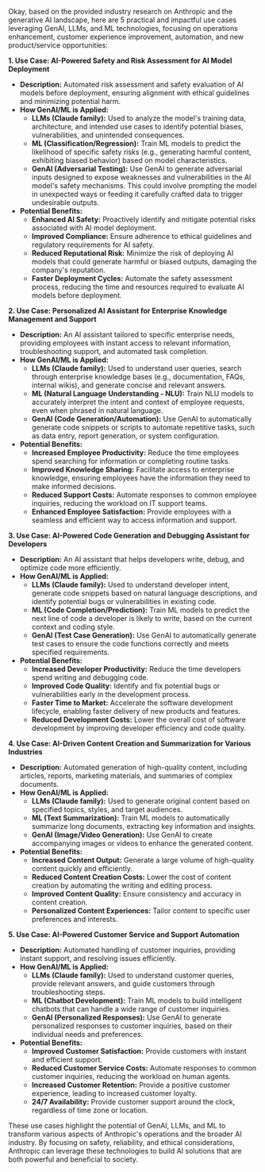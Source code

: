 Okay, based on the provided industry research on Anthropic and the generative AI landscape, here are 5 practical and impactful use cases leveraging GenAI, LLMs, and ML technologies, focusing on operations enhancement, customer experience improvement, automation, and new product/service opportunities:

**1. Use Case: AI-Powered Safety and Risk Assessment for AI Model Deployment**

*   **Description:**  Automated risk assessment and safety evaluation of AI models before deployment, ensuring alignment with ethical guidelines and minimizing potential harm.
*   **How GenAI/ML is Applied:**
    *   **LLMs (Claude family):**  Used to analyze the model's training data, architecture, and intended use cases to identify potential biases, vulnerabilities, and unintended consequences.
    *   **ML (Classification/Regression):**  Train ML models to predict the likelihood of specific safety risks (e.g., generating harmful content, exhibiting biased behavior) based on model characteristics.
    *   **GenAI (Adversarial Testing):**  Use GenAI to generate adversarial inputs designed to expose weaknesses and vulnerabilities in the AI model's safety mechanisms.  This could involve prompting the model in unexpected ways or feeding it carefully crafted data to trigger undesirable outputs.
*   **Potential Benefits:**
    *   **Enhanced AI Safety:** Proactively identify and mitigate potential risks associated with AI model deployment.
    *   **Improved Compliance:**  Ensure adherence to ethical guidelines and regulatory requirements for AI safety.
    *   **Reduced Reputational Risk:**  Minimize the risk of deploying AI models that could generate harmful or biased outputs, damaging the company's reputation.
    *   **Faster Deployment Cycles:**  Automate the safety assessment process, reducing the time and resources required to evaluate AI models before deployment.

**2. Use Case:  Personalized AI Assistant for Enterprise Knowledge Management and Support**

*   **Description:**  An AI assistant tailored to specific enterprise needs, providing employees with instant access to relevant information, troubleshooting support, and automated task completion.
*   **How GenAI/ML is Applied:**
    *   **LLMs (Claude family):**  Used to understand user queries, search through enterprise knowledge bases (e.g., documentation, FAQs, internal wikis), and generate concise and relevant answers.
    *   **ML (Natural Language Understanding - NLU):**  Train NLU models to accurately interpret the intent and context of employee requests, even when phrased in natural language.
    *   **GenAI (Code Generation/Automation):**  Use GenAI to automatically generate code snippets or scripts to automate repetitive tasks, such as data entry, report generation, or system configuration.
*   **Potential Benefits:**
    *   **Increased Employee Productivity:**  Reduce the time employees spend searching for information or completing routine tasks.
    *   **Improved Knowledge Sharing:**  Facilitate access to enterprise knowledge, ensuring employees have the information they need to make informed decisions.
    *   **Reduced Support Costs:**  Automate responses to common employee inquiries, reducing the workload on IT support teams.
    *   **Enhanced Employee Satisfaction:**  Provide employees with a seamless and efficient way to access information and support.

**3. Use Case:  AI-Powered Code Generation and Debugging Assistant for Developers**

*   **Description:**  An AI assistant that helps developers write, debug, and optimize code more efficiently.
*   **How GenAI/ML is Applied:**
    *   **LLMs (Claude family):**  Used to understand developer intent, generate code snippets based on natural language descriptions, and identify potential bugs or vulnerabilities in existing code.
    *   **ML (Code Completion/Prediction):**  Train ML models to predict the next line of code a developer is likely to write, based on the current context and coding style.
    *   **GenAI (Test Case Generation):**  Use GenAI to automatically generate test cases to ensure the code functions correctly and meets specified requirements.
*   **Potential Benefits:**
    *   **Increased Developer Productivity:**  Reduce the time developers spend writing and debugging code.
    *   **Improved Code Quality:**  Identify and fix potential bugs or vulnerabilities early in the development process.
    *   **Faster Time to Market:**  Accelerate the software development lifecycle, enabling faster delivery of new products and features.
    *   **Reduced Development Costs:**  Lower the overall cost of software development by improving developer efficiency and code quality.

**4. Use Case:  AI-Driven Content Creation and Summarization for Various Industries**

*   **Description:**  Automated generation of high-quality content, including articles, reports, marketing materials, and summaries of complex documents.
*   **How GenAI/ML is Applied:**
    *   **LLMs (Claude family):**  Used to generate original content based on specified topics, styles, and target audiences.
    *   **ML (Text Summarization):**  Train ML models to automatically summarize long documents, extracting key information and insights.
    *   **GenAI (Image/Video Generation):**  Use GenAI to create accompanying images or videos to enhance the generated content.
*   **Potential Benefits:**
    *   **Increased Content Output:**  Generate a large volume of high-quality content quickly and efficiently.
    *   **Reduced Content Creation Costs:**  Lower the cost of content creation by automating the writing and editing process.
    *   **Improved Content Quality:**  Ensure consistency and accuracy in content creation.
    *   **Personalized Content Experiences:**  Tailor content to specific user preferences and interests.

**5. Use Case:  AI-Powered Customer Service and Support Automation**

*   **Description:**  Automated handling of customer inquiries, providing instant support, and resolving issues efficiently.
*   **How GenAI/ML is Applied:**
    *   **LLMs (Claude family):**  Used to understand customer queries, provide relevant answers, and guide customers through troubleshooting steps.
    *   **ML (Chatbot Development):**  Train ML models to build intelligent chatbots that can handle a wide range of customer inquiries.
    *   **GenAI (Personalized Responses):**  Use GenAI to generate personalized responses to customer inquiries, based on their individual needs and preferences.
*   **Potential Benefits:**
    *   **Improved Customer Satisfaction:**  Provide customers with instant and efficient support.
    *   **Reduced Customer Service Costs:**  Automate responses to common customer inquiries, reducing the workload on human agents.
    *   **Increased Customer Retention:**  Provide a positive customer experience, leading to increased customer loyalty.
    *   **24/7 Availability:**  Provide customer support around the clock, regardless of time zone or location.

These use cases highlight the potential of GenAI, LLMs, and ML to transform various aspects of Anthropic's operations and the broader AI industry. By focusing on safety, reliability, and ethical considerations, Anthropic can leverage these technologies to build AI solutions that are both powerful and beneficial to society.
